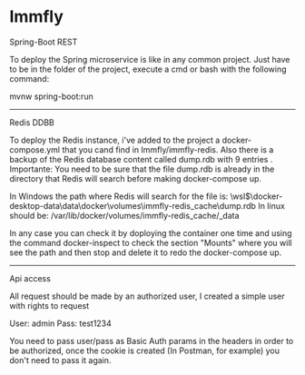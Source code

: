 # Immfly

Spring-Boot REST

To deploy the Spring microservice is like in any common project. 
Just have to be in the folder of the project, execute a cmd or bash with the following command: 

mvnw spring-boot:run

-------------------------------------------------------------------------------------------------

Redis DDBB

To deploy the Redis instance, i've added to the project a docker-compose.yml that you cand find in Immfly/immfly-redis.
Also there is a backup of the Redis database content called dump.rdb with 9 entries .
Importante: You need to be sure that the file dump.rdb is already in the directory that Redis will search before making
docker-compose up.

In Windows the path where Redis will search for the file is: 
        \\wsl$\docker-desktop-data\data\docker\volumes\immfly-redis_cache\dump.rdb
In linux should be:
         /var/lib/docker/volumes/immfly-redis_cache/_data

In any case you can check it by doploying the container one time and using the command docker-inspect to check the section
"Mounts" where you will see the path and then stop and delete it to redo the docker-compose up.

---------------------------------------

Api access

All request should be made by an authorized user, I created a simple user with rights to request

User: admin
Pass: test1234

You need to pass user/pass as Basic Auth params in the headers in order to be authorized, once the 
cookie is created (In Postman, for example) you don't need to pass it again.
